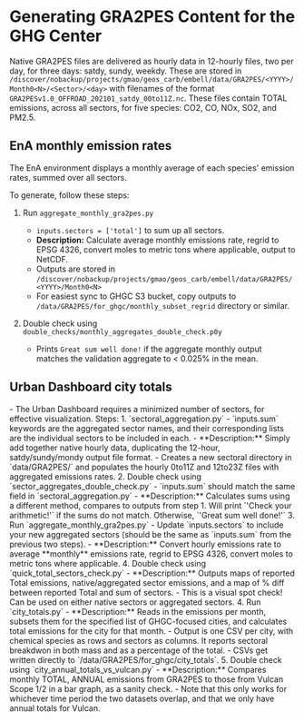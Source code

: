 <h1>Generating GRA2PES Content for the GHG Center</h1>

Native GRA2PES files are delivered as hourly data in 12-hourly files, two per day, for three days: satdy, sundy, weekdy. These are stored in 
`/discover/nobackup/projects/gmao/geos_carb/embell/data/GRA2PES/<YYYY>/Month0<N>/<Sector>/<day>`
with filenames of the format 
`GRA2PESv1.0_OFFROAD_202101_satdy_00to11Z.nc`.
These files contain TOTAL emissions, across all sectors, for five species: CO2, CO, NOx, SO2, and PM2.5. 

<h2>EnA monthly emission rates</h2>
The EnA environment displays a monthly average of each species' emission rates, summed over all sectors.

To generate, follow these steps:

1. Run `aggregate_monthly_gra2pes.py`
    - `inputs.sectors = ['total']` to sum up all sectors.
    - **Description:** Calculate average monthly emissions rate, regrid to EPSG 4326, convert moles to metric tons where applicable, output to NetCDF.
    - Outputs are stored in `/discover/nobackup/projects/gmao/geos_carb/embell/data/GRA2PES/<YYYY>/Month0<N>`
    - For easiest sync to GHGC S3 bucket, copy outputs to `/data/GRA2PES/for_ghgc/monthly_subset_regrid` directory or similar.

2. Double check using `double_checks/monthly_aggregates_double_check.p0y` 
    - Prints `Great sum well done!` if the aggregate monthly output matches the validation aggregate to < 0.025% in the mean.

<h2>Urban Dashboard city totals</h2>
- The Urban Dashboard requires a minimized number of sectors, for effective visualization. Steps:
    1. `sectoral_aggregation.py` 
        - `inputs.sum` keywords are the aggregated sector names, and their corresponding lists are the individual sectors to be included in each. 
        - **Description:** Simply add together native hourly data, duplicating the 12-hour, satdy/sundy/mondy output file format.
        - Creates a new sectoral directory in `data/GRA2PES/<year>` and populates the hourly 0to11Z and 12to23Z files with aggregated emissions rates.
    2. Double check using `sector_aggregates_double_check.py`
        - `inputs.sum` should match the same field in `sectoral_aggregation.py`
        - **Description:** Calculates sums using a different method, compares to outputs from step 1.
          Will print `'Check your arithmetic!'` if the sums do not match. 
          Otherwise, `'Great sum well done!'`
    3. Run `aggregate_monthly_gra2pes.py` 
        - Update `inputs.sectors` to include your new aggregated sectors (should be the same as `inputs.sum` from the previous two steps).
        - **Description:** Convert hourly emissions rate to average **monthly** emissions rate, regrid to EPSG 4326, convert moles to metric tons where applicable.
    4. Double check using `quick_total_sectors_check.py` 
        - **Description:** Outputs maps of reported Total emissions, native/aggregated sector emissions, and a map of % diff between reported Total and sum of sectors.
        - This is a visual spot check! Can be used on either native sectors or aggregated sectors.
    4. Run `city_totals.py` 
        - **Description:** Reads in the emissions per month, subsets them for the specified list of GHGC-focused cities, and calculates total emissions for the city for that month.
        - Output is one CSV per city, with chemical species as rows and sectors as columns. It reports sectoral breakdwon in both mass and as a percentage of the total.
        - CSVs get written directly to `/data/GRA2PES/for_ghgc/city_totals`.
    5. Double check using `city_annual_totals_vs_vulcan.py`
        - **Description:** Compares monthly TOTAL, ANNUAL emissions from GRA2PES to those from Vulcan Scope 1/2 in a bar graph, as a sanity check.
        - Note that this only works for whichever time period the two datasets overlap, and that we only have annual totals for Vulcan.
